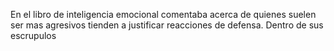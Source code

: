 En el libro de inteligencia emocional comentaba acerca de quienes suelen ser mas agresivos tienden a justificar reacciones de defensa. Dentro de sus escrupulos


